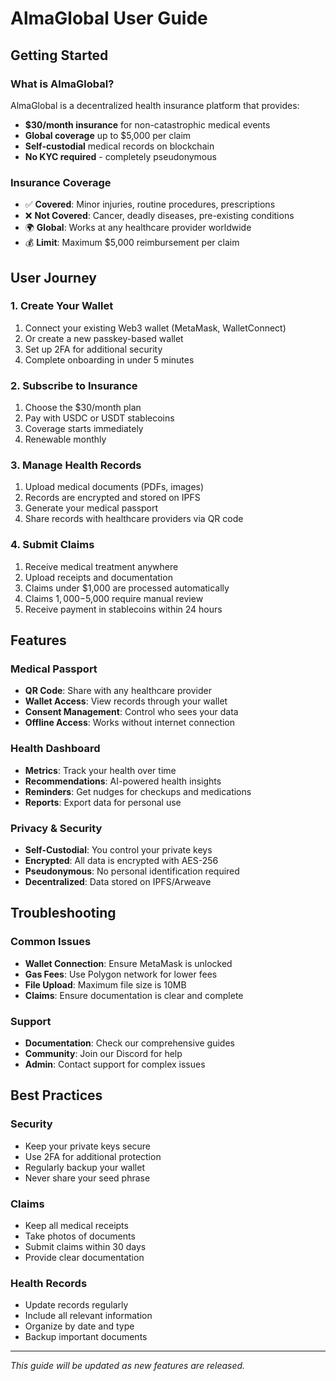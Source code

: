 # AlmaGlobal User Guide

## Getting Started

### What is AlmaGlobal?

AlmaGlobal is a decentralized health insurance platform that provides:

- **$30/month insurance** for non-catastrophic medical events
- **Global coverage** up to $5,000 per claim
- **Self-custodial** medical records on blockchain
- **No KYC required** - completely pseudonymous

### Insurance Coverage

- ✅ **Covered**: Minor injuries, routine procedures, prescriptions
- ❌ **Not Covered**: Cancer, deadly diseases, pre-existing conditions
- 🌍 **Global**: Works at any healthcare provider worldwide
- 💰 **Limit**: Maximum $5,000 reimbursement per claim

## User Journey

### 1. Create Your Wallet

1. Connect your existing Web3 wallet (MetaMask, WalletConnect)
2. Or create a new passkey-based wallet
3. Set up 2FA for additional security
4. Complete onboarding in under 5 minutes

### 2. Subscribe to Insurance

1. Choose the $30/month plan
2. Pay with USDC or USDT stablecoins
3. Coverage starts immediately
4. Renewable monthly

### 3. Manage Health Records

1. Upload medical documents (PDFs, images)
2. Records are encrypted and stored on IPFS
3. Generate your medical passport
4. Share records with healthcare providers via QR code

### 4. Submit Claims

1. Receive medical treatment anywhere
2. Upload receipts and documentation
3. Claims under $1,000 are processed automatically
4. Claims $1,000-$5,000 require manual review
5. Receive payment in stablecoins within 24 hours

## Features

### Medical Passport

- **QR Code**: Share with any healthcare provider
- **Wallet Access**: View records through your wallet
- **Consent Management**: Control who sees your data
- **Offline Access**: Works without internet connection

### Health Dashboard

- **Metrics**: Track your health over time
- **Recommendations**: AI-powered health insights
- **Reminders**: Get nudges for checkups and medications
- **Reports**: Export data for personal use

### Privacy & Security

- **Self-Custodial**: You control your private keys
- **Encrypted**: All data is encrypted with AES-256
- **Pseudonymous**: No personal identification required
- **Decentralized**: Data stored on IPFS/Arweave

## Troubleshooting

### Common Issues

- **Wallet Connection**: Ensure MetaMask is unlocked
- **Gas Fees**: Use Polygon network for lower fees
- **File Upload**: Maximum file size is 10MB
- **Claims**: Ensure documentation is clear and complete

### Support

- **Documentation**: Check our comprehensive guides
- **Community**: Join our Discord for help
- **Admin**: Contact support for complex issues

## Best Practices

### Security

- Keep your private keys secure
- Use 2FA for additional protection
- Regularly backup your wallet
- Never share your seed phrase

### Claims

- Keep all medical receipts
- Take photos of documents
- Submit claims within 30 days
- Provide clear documentation

### Health Records

- Update records regularly
- Include all relevant information
- Organize by date and type
- Backup important documents

---

_This guide will be updated as new features are released._
